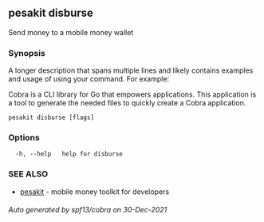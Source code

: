 ## pesakit disburse

Send money to a mobile money wallet

### Synopsis

A longer description that spans multiple lines and likely contains examples
and usage of using your command. For example:

Cobra is a CLI library for Go that empowers applications.
This application is a tool to generate the needed files
to quickly create a Cobra application.

```
pesakit disburse [flags]
```

### Options

```
  -h, --help   help for disburse
```

### SEE ALSO

* [pesakit](pesakit.md)	 - mobile money toolkit for developers

###### Auto generated by spf13/cobra on 30-Dec-2021

